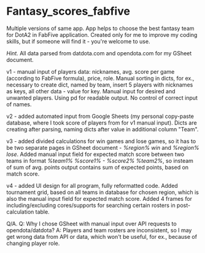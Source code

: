# Fantasy_scores_fabfive
Multiple versions of same app. App helps to choose the best fantasy team for DotA2 in FabFive application. Created only for me to improve my coding skills, but if someone will find it - you're welcome to use.

*Hint.* All data parsed from datdota.com and opendota.com for my GSheet document.

v1 - manual input of players data: nicknames, avg. score per game (according to FabFive formula), price, role. Manual sorting in dicts, for ex., necessary to create dict, named by team, insert 5 players with nicknames as keys, all other data - value for key. Manual input for desired and unwanted players. Using pd for readable output. No control of correct input of names.

v2 - added automated input from Google Sheets (my personal copy-paste database, where I took score of players from for v1 manual input). Dicts are creating after parsing, naming dicts after value in additional column "Team".

v3 - added divided calculations for win games and lose games, so it has to be two separate pages in GSheet document - *%region% win* and *%region% lose*. Added manual input field for expected match score between two teams in format *%team1% %score1% - %score2% %team2%*, so insteam of sum of avg. points output contains sum of expected points, based on match score.

v4 - added UI design for all program, fully reformatted code. Added tournament grid, based on all teams in database for chosen region, which is also the manual input field for expected match score. Added 4 frames for including/excluding cores/supports for searching certain rosters in post-calculation table.


Q/A.
Q: Why I chose GSheet with manual input over API requests to opendota/datdota?
A: Players and team rosters are inconsistent, so I may get wrong data from API or data, which won't be useful, for ex., because of changing player role. 
